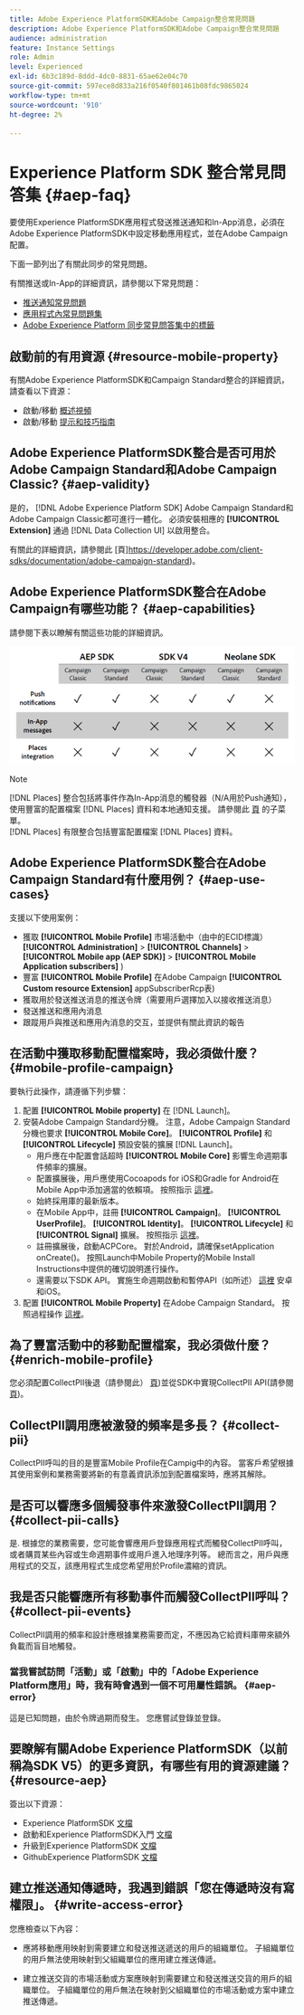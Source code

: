 ```yaml
---
title: Adobe Experience PlatformSDK和Adobe Campaign整合常見問題
description: Adobe Experience PlatformSDK和Adobe Campaign整合常見問題
audience: administration
feature: Instance Settings
role: Admin
level: Experienced
exl-id: 6b3c189d-8ddd-4dc0-8831-65ae62e04c70
source-git-commit: 597ece8d833a216f0540f801461b08fdc9865024
workflow-type: tm+mt
source-wordcount: '910'
ht-degree: 2%

---
```


# Experience Platform SDK 整合常見問答集 {#aep-faq}

要使用Experience PlatformSDK應用程式發送推送通知和In-App消息，必須在Adobe Experience PlatformSDK中設定移動應用程式，並在Adobe Campaign配置。

下面一節列出了有關此同步的常見問題。

有關推送或In-App的詳細資訊，請參閱以下常見問題：

* [推送通知常見問題](../../channels/using/about-push-notifications.md#push-faq)
* [應用程式內常見問題集](../../channels/using/in-app-faq.md)
* [Adobe Experience Platform 同步常見問答集中的標籤](../../administration/using/syncwithlaunch-faq.md)

## 啟動前的有用資源 {#resource-mobile-property}

有關Adobe Experience PlatformSDK和Campaign Standard整合的詳細資訊，請查看以下資源：

* 啟動/移動 [概述視頻](https://www.adobe.com/experience-platform/launch.html#acpl-mobile-video)
* 啟動/移動 [提示和技巧指南](https://www.adobe.com/content/dam/dx/us/en/products/experience-platform/launch-tag-manager/pdfs/adobe-cloud-platform-launch-tips-and-tricks-sheet.pdf)

## Adobe Experience PlatformSDK整合是否可用於Adobe Campaign Standard和Adobe Campaign Classic? {#aep-validity}

是的， [!DNL Adobe Experience Platform SDK] Adobe Campaign Standard和Adobe Campaign Classic都可進行一體化。 必須安裝相應的 **[!UICONTROL Extension]** 通過 [!DNL Data Collection UI] 以啟用整合。

有關此的詳細資訊，請參閱此 [頁]https://developer.adobe.com/client-sdks/documentation/adobe-campaign-standard)。

## Adobe Experience PlatformSDK整合在Adobe Campaign有哪些功能？ {#aep-capabilities}

請參閱下表以瞭解有關這些功能的詳細資訊。

![](assets/faq.png)

>[!NOTE]
>
>[!DNL Places] 整合包括將事件作為In-App消息的觸發器（N/A用於Push通知），使用豐富的配置檔案 [!DNL Places] 資料和本地通知支援。 請參閱此 [頁](../../channels/using/preparing-and-sending-an-in-app-message.md) 的子菜單。 <br>[!DNL Places] 有限整合包括豐富配置檔案 [!DNL Places] 資料。

## Adobe Experience PlatformSDK整合在Adobe Campaign Standard有什麼用例？ {#aep-use-cases}

支援以下使用案例：

* 獲取 **[!UICONTROL Mobile Profile]** 市場活動中（由中的ECID標識） **[!UICONTROL Administration]** > **[!UICONTROL Channels]** > **[!UICONTROL Mobile app (AEP SDK)]** > **[!UICONTROL Mobile Application subscribers]** )
* 豐富 **[!UICONTROL Mobile Profile]** 在Adobe Campaign **[!UICONTROL Custom resource Extension]** appSubscriberRcp表)
* 獲取用於發送推送消息的推送令牌（需要用戶選擇加入以接收推送消息）
* 發送推送和應用內消息
* 跟蹤用戶與推送和應用內消息的交互，並提供有關此資訊的報告

## 在活動中獲取移動配置檔案時，我必須做什麼？ {#mobile-profile-campaign}

要執行此操作，請遵循下列步驟：

1. 配置 **[!UICONTROL Mobile property]** 在 [!DNL Launch]。
1. 安裝Adobe Campaign Standard分機。 注意，Adobe Campaign Standard分機也要求 **[!UICONTROL Mobile Core]**。 **[!UICONTROL Profile]** 和 **[!UICONTROL Lifecycle]** 預設安裝的擴展 [!DNL Launch]。
   * 用戶應在中配置會話超時 **[!UICONTROL Mobile Core]** 影響生命週期事件頻率的擴展。
   * 配置擴展後，用戶應使用Cocoapods for iOS和Gradle for Android在Mobile App中添加適當的依賴項。 按照指示 [這裡](https://developer.adobe.com/client-sdks/documentation/adobe-campaign-standard)。
   * 始終採用庫的最新版本。
   * 在Mobile App中，註冊 **[!UICONTROL Campaign]**。 **[!UICONTROL UserProfile]**。 **[!UICONTROL Identity]**。 **[!UICONTROL Lifecycle]** 和 **[!UICONTROL Signal]** 擴展。 按照指示 [這裡](https://developer.adobe.com/client-sdks/documentation/adobe-campaign-standard/#register-the-campaign-standard-extension-with-mobile-core)。
   * 註冊擴展後，啟動ACPCore。 對於Android，請確保setApplication onCreate()。 按照Launch中Mobile Property的Mobile Install Instructions中提供的確切說明進行操作。
   * 還需要以下SDK API。 實施生命週期啟動和暫停API（如所述） [這裡](https://developer.adobe.com/client-sdks/documentation/mobile-core/lifecycle/android) 安卓和iOS。
1. 配置 **[!UICONTROL Mobile Property]** 在Adobe Campaign Standard。 按照過程操作 [這裡](../../administration/using/configuring-a-mobile-application.md#channel-specific-config)。

## 為了豐富活動中的移動配置檔案，我必須做什麼？ {#enrich-mobile-profile}

您必須配置CollectPII後退（請參閱此） [頁](../../administration/using/configuring-rules-launch.md#pii-postback))並從SDK中實現CollectPII API(請參閱 [頁](https://developer.adobe.com/client-sdks/documentation/mobile-core/api-reference))。

## CollectPII調用應被激發的頻率是多長？ {#collect-pii}

CollectPII呼叫的目的是豐富Mobile Profile在Campig中的內容。 當客戶希望根據其使用案例和業務需要將新的有意義資訊添加到配置檔案時，應將其解除。

## 是否可以響應多個觸發事件來激發CollectPII調用？ {#collect-pii-calls}

是. 根據您的業務需要，您可能會響應用戶登錄應用程式而觸發CollectPII呼叫，或者購買某些內容或生命週期事件或用戶進入地理序列等。 總而言之，用戶與應用程式的交互，該應用程式生成您希望用於Profile濃縮的資訊。

## 我是否只能響應所有移動事件而觸發CollectPII呼叫？ {#collect-pii-events}

CollectPII調用的頻率和設計應根據業務需要而定，不應因為它給資料庫帶來額外負載而盲目地觸發。

### 當我嘗試訪問「活動」或「啟動」中的「Adobe Experience Platform應用」時，我有時會遇到一個不可用屬性錯誤。 {#aep-error}

這是已知問題，由於令牌過期而發生。 您應嘗試登錄並登錄。

## 要瞭解有關Adobe Experience PlatformSDK（以前稱為SDK V5）的更多資訊，有哪些有用的資源建議？{#resource-aep}

簽出以下資源：

* Experience PlatformSDK [文檔](https://developer.adobe.com/client-sdks/documentation/)
* 啟動和Experience PlatformSDK入門 [文檔](https://developer.adobe.com/client-sdks/documentation/getting-started/create-a-mobile-property/)
* 升級到Experience PlatformSDK [文檔](https://developer.adobe.com/client-sdks/documentation/upgrade-platform-sdks)
* GithubExperience PlatformSDK [文檔](https://github.com/Adobe-Marketing-Cloud/acp-sdks/)

## 建立推送通知傳遞時，我遇到錯誤「您在傳遞時沒有寫權限」。 {#write-access-error}

您應檢查以下內容：

* 應將移動應用映射到需要建立和發送推送遞送的用戶的組織單位。 子組織單位的用戶無法使用映射到父組織單位的應用建立推送傳遞。

* 建立推送交貨的市場活動或方案應映射到需要建立和發送推送交貨的用戶的組織單位。 子組織單位的用戶無法在映射到父組織單位的市場活動或方案中建立推送傳遞。
